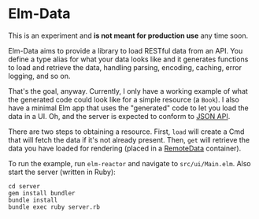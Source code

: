 # Elm-Data

This is an experiment and **is not meant for production use** any time soon.

Elm-Data aims to provide a library to load RESTful data from an API. You define a type alias for what your data looks like and it generates functions to load and retrieve the data, handling parsing, encoding, caching, error logging, and so on.

That's the goal, anyway. Currently, I only have a working example of what the generated code could look like for a simple resource (a `Book`). I also have a minimal Elm app that uses the "generated" code to let you load the data in a UI. Oh, and the server is expected to conform to [JSON API](http://jsonapi.org/format/).

There are two steps to obtaining a resource. First, `load` will create a Cmd that will fetch the data if it's not already present. Then, `get` will retrieve the data you have loaded for rendering (placed in a [RemoteData](http://package.elm-lang.org/packages/krisajenkins/remotedata/latest/RemoteData) container).

To run the example, run `elm-reactor` and navigate to `src/ui/Main.elm`. Also start the server (written in Ruby):

```shell
cd server
gem install bundler
bundle install
bundle exec ruby server.rb
```
